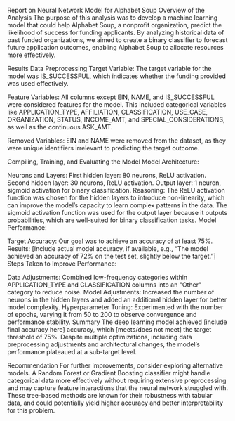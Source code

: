 Report on Neural Network Model for Alphabet Soup
Overview of the Analysis
The purpose of this analysis was to develop a machine learning model that could help Alphabet Soup, a nonprofit organization, predict the likelihood of success for funding applicants. By analyzing historical data of past funded organizations, we aimed to create a binary classifier to forecast future application outcomes, enabling Alphabet Soup to allocate resources more effectively.

Results
Data Preprocessing
Target Variable: The target variable for the model was IS_SUCCESSFUL, which indicates whether the funding provided was used effectively.

Feature Variables: All columns except EIN, NAME, and IS_SUCCESSFUL were considered features for the model. This included categorical variables like APPLICATION_TYPE, AFFILIATION, CLASSIFICATION, USE_CASE, ORGANIZATION, STATUS, INCOME_AMT, and SPECIAL_CONSIDERATIONS, as well as the continuous ASK_AMT.

Removed Variables: EIN and NAME were removed from the dataset, as they were unique identifiers irrelevant to predicting the target outcome.

Compiling, Training, and Evaluating the Model
Model Architecture:

Neurons and Layers:
First hidden layer: 80 neurons, ReLU activation.
Second hidden layer: 30 neurons, ReLU activation.
Output layer: 1 neuron, sigmoid activation for binary classification.
Reasoning: The ReLU activation function was chosen for the hidden layers to introduce non-linearity, which can improve the model’s capacity to learn complex patterns in the data. The sigmoid activation function was used for the output layer because it outputs probabilities, which are well-suited for binary classification tasks.
Model Performance:

Target Accuracy: Our goal was to achieve an accuracy of at least 75%.
Results: [Include actual model accuracy, if available, e.g., “The model achieved an accuracy of 72% on the test set, slightly below the target.”]
Steps Taken to Improve Performance:

Data Adjustments: Combined low-frequency categories within APPLICATION_TYPE and CLASSIFICATION columns into an "Other" category to reduce noise.
Model Adjustments: Increased the number of neurons in the hidden layers and added an additional hidden layer for better model complexity.
Hyperparameter Tuning: Experimented with the number of epochs, varying it from 50 to 200 to observe convergence and performance stability.
Summary
The deep learning model achieved [include final accuracy here] accuracy, which [meets/does not meet] the target threshold of 75%. Despite multiple optimizations, including data preprocessing adjustments and architectural changes, the model’s performance plateaued at a sub-target level.

Recommendation
For further improvements, consider exploring alternative models. A Random Forest or Gradient Boosting classifier might handle categorical data more effectively without requiring extensive preprocessing and may capture feature interactions that the neural network struggled with. These tree-based methods are known for their robustness with tabular data, and could potentially yield higher accuracy and better interpretability for this problem.
